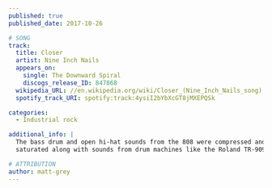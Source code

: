 ```yaml
---
published: true
published_date: 2017-10-26

# SONG
track:
  title: Closer
  artist: Nine Inch Nails
  appears_on:
    single: The Downward Spiral
    discogs_release_ID: 847868
  wikipedia_URL: //en.wikipedia.org/wiki/Closer_(Nine_Inch_Nails_song)
  spotify_track_URI: spotify:track:4ysiI2bYbXcGT8jMXEPQSk

categories:
  - Industrial rock

additional_info: |
  The bass drum and open hi-hat sounds from the 808 were compressed and
  saturated along with sounds from drum machines like the Roland TR-909.

# ATTRIBUTION
author: matt-grey
---
```

